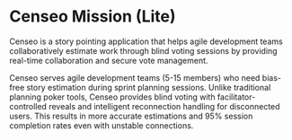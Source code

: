 # Censeo Mission (Lite)

Censeo is a story pointing application that helps agile development teams collaboratively estimate work through blind voting sessions by providing real-time collaboration and secure vote management.

Censeo serves agile development teams (5-15 members) who need bias-free story estimation during sprint planning sessions. Unlike traditional planning poker tools, Censeo provides blind voting with facilitator-controlled reveals and intelligent reconnection handling for disconnected users. This results in more accurate estimations and 95% session completion rates even with unstable connections.